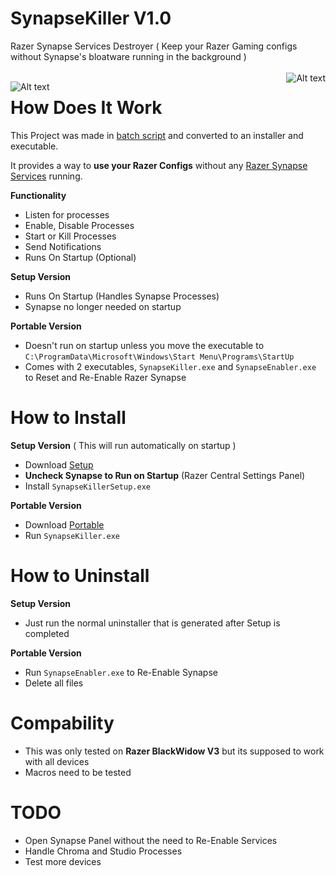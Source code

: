 # SynapseKiller V1.0
Razer Synapse Services Destroyer ( Keep your Razer Gaming configs without Synapse's bloatware running in the background )
<br></br>
<img src="https://i.ibb.co/XXBx11G/razer-blackwidow-chroma-gif-5.gif" style="float: right" alt="Alt text" title="Optional title">


<img src="https://i.ibb.co/Yh5sHBb/Razer-SServices.png" alt="Alt text" style="float: left" title="Optional title">


# How Does It Work
This Project was made in [batch  script](https://en.wikipedia.org/wiki/Batch_file) and converted to an installer and executable.

It provides a way to **use your Razer Configs** without any [Razer Synapse Services](https://www.razer.com/synapse-3) running.

**Functionality**
* Listen for processes
* Enable, Disable Processes
* Start or Kill Processes
* Send Notifications
* Runs On Startup (Optional)

**Setup Version**
* Runs On Startup (Handles Synapse Processes)
* Synapse no longer needed on startup

**Portable Version**
* Doesn't run on startup unless you move the executable to `C:\ProgramData\Microsoft\Windows\Start Menu\Programs\StartUp`
* Comes with 2 executables, `SynapseKiller.exe` and `SynapseEnabler.exe` to Reset and Re-Enable Razer Synapse


# How to Install
**Setup Version** ( This will run automatically on startup )
* Download [Setup](https://github.com/NxRoot/SynapseKiller/releases/tag/Latest)
* **Uncheck Synapse to Run on Startup** (Razer Central Settings Panel)
* Install `SynapseKillerSetup.exe`

**Portable Version**
* Download [Portable](https://github.com/NxRoot/SynapseKiller/releases/tag/Latest)
* Run `SynapseKiller.exe`

# How to Uninstall
**Setup Version**
* Just run the normal uninstaller that is generated after Setup is completed

**Portable Version**
* Run `SynapseEnabler.exe` to Re-Enable Synapse
* Delete all files


# Compability
* This was only tested on **Razer BlackWidow V3** but its supposed to work with all devices
* Macros need to be tested

# TODO
* Open Synapse Panel without the need to Re-Enable Services
* Handle Chroma and Studio Processes
* Test more devices

